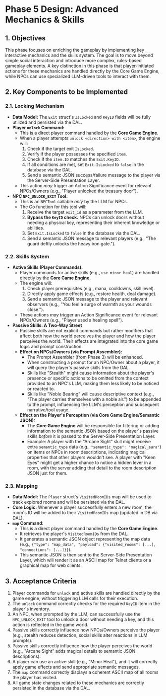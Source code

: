 # Phase 5 Design: Advanced Mechanics & Skills

## 1. Objectives

This phase focuses on enriching the gameplay by implementing key interactive mechanics and the skills system. The goal is to move beyond simple social interaction and introduce more complex, rules-based gameplay elements. A key distinction in this phase is that player-initiated actions for these mechanics are handled directly by the Core Game Engine, while NPCs can use specialized LLM-driven tools to interact with them.

## 2. Key Components to be Implemented

### 2.1. Locking Mechanism

*   **Data Model:** The `Exit` struct's `IsLocked` and `KeyID` fields will be fully utilized and persisted via the DAL.
*   **Player `unlock` Command:**
    *   This is a direct player command handled by the **Core Game Engine**.
    *   When a player attempts `unlock <direction> with <item>`, the engine will:
        1.  Check if the target exit `IsLocked`.
        2.  Verify if the player possesses the specified `item`.
        3.  Check if the `item.ID` matches the `Exit.KeyID`.
        4.  If all conditions are met, set `Exit.IsLocked` to `false` in the database via the DAL.
        5.  Send a semantic JSON success/failure message to the player via the Server-Side Presentation Layer.
    *   This action *may* trigger an Action Significance event for relevant NPCs/Owners (e.g., "Player unlocked the treasury door").
*   **NPC `NPC_UNLOCK_EXIT` Tool:**
    *   This is an `NPCTool` callable *only* by the LLM for NPCs.
    *   The Go function for this tool will:
        1.  Receive the target `exit_id` as a parameter from the LLM.
        2.  **Bypass the `KeyID` check.** NPCs can unlock doors without needing a physical key, representing their inherent knowledge or abilities.
        3.  Set `Exit.IsLocked` to `false` in the database via the DAL.
        4.  Send a semantic JSON message to relevant players (e.g., "The guard deftly unlocks the heavy iron gate.").

### 2.2. Skills System

*   **Active Skills (Player Commands):**
    *   Player commands for active skills (e.g., `use minor heal`) are handled directly by the **Core Game Engine**.
    *   The engine will:
        1.  Check player prerequisites (e.g., mana, cooldowns, skill level).
        2.  Directly apply game effects (e.g., restore health, deal damage).
        3.  Send a semantic JSON message to the player and relevant observers (e.g., "You feel a surge of warmth as your wounds close.").
    *   These actions *may* trigger an Action Significance event for relevant NPCs/Owners (e.g., "Player used a healing spell").
*   **Passive Skills: A Two-Way Street**
    *   Passive skills are not explicit commands but rather modifiers that affect both how the world perceives the player and how the player perceives the world. Their effects are integrated into the core game logic and prompt construction.
    *   **Effect on NPCs/Owners (via Prompt Assembler):**
        *   The Prompt Assembler (from Phase 3) will be enhanced.
        *   When constructing a prompt for an NPC/Owner about a player, it will query the player's passive skills from the DAL.
        *   Skills like "Stealth" might cause information about the player's presence or specific actions to be omitted from the context provided to an NPC's LLM, making them less likely to be noticed or reacted to.
        *   Skills like "Noble Bearing" will cause descriptive context (e.g., "The player carries themselves with a noble air.") to be appended to the prompt, influencing the LLM's perception and subsequent narrative/tool usage.
    *   **Effect on the Player's Perception (via Core Game Engine/Semantic JSON):**
        *   The **Core Game Engine** will be responsible for filtering or adding information to the semantic JSON based on the player's passive skills *before* it is passed to the Server-Side Presentation Layer.
        *   Example: A player with the "Arcane Sight" skill might receive extra `semantic_type` data (e.g., `"semantic_type": "magical_aura"`) on items or NPCs in room descriptions, indicating magical properties that other players wouldn't see. A player with "Keen Eyes" might get a higher chance to notice a hidden lever in a room, with the server adding that detail to the room description JSON just for them.

### 2.3. Mapping

*   **Data Model:** The `Player` struct's `VisitedRoomIDs` map will be used to track explored rooms and will be persisted via the DAL.
*   **Core Logic:** Whenever a player successfully enters a new room, the room's ID will be added to their `VisitedRoomIDs` map (updated in DB via DAL).
*   **`map` Command:**
    *   This is a direct player command handled by the **Core Game Engine**.
    *   It retrieves the player's `VisitedRoomIDs` from the DAL.
    *   It generates a semantic JSON object representing the map data (e.g., `{"type": "map_data", "payload": {"visited_rooms": [...], "connections": [...]}}`).
    *   This semantic JSON is then sent to the Server-Side Presentation Layer, which will render it as an ASCII map for Telnet clients or a graphical map for web clients.

## 3. Acceptance Criteria

1.  Player commands for `unlock` and active skills are handled directly by the game engine, without triggering LLM calls for their execution.
2.  The `unlock` command correctly checks for the required `KeyID` item in the player's inventory.
3.  An NPC, when prompted by the LLM, can successfully use the `NPC_UNLOCK_EXIT` tool to unlock a door without needing a key, and this action is reflected in the game world.
4.  Passive skills correctly influence how NPCs/Owners perceive the player (e.g., stealth reduces detection, social skills alter reactions in LLM prompts).
5.  Passive skills correctly influence how the player perceives the world (e.g., "Arcane Sight" adds magical details to semantic JSON descriptions).
6.  A player can use an active skill (e.g., "Minor Heal"), and it will correctly apply game effects and send appropriate semantic messages.
7.  The `map` command correctly displays a coherent ASCII map of all rooms the player has visited.
8.  All game state changes related to these mechanics are correctly persisted in the database via the DAL.